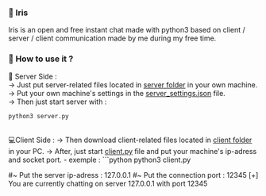 ### 📌 Iris  
Iris is an open and free instant chat made with python3 based on client / server / client communication made by me during my free time.  
  
### 💭 How to use it ?  
💾 Server Side :  
-> Just put server-related files located in <a href="https://github.com/Neptune-IT/Iris/tree/main/server">server folder</a> in your own machine.  
-> Put your own machine's settings in the <a href="https://github.com/Neptune-IT/Iris/tree/main/server/server_settings.json">server_settings.json</a> file.  
-> Then just start server with :
```python
python3 server.py
```
<br>  
💻Client Side :  
-> Then download client-related files located in <a href="https://github.com/Neptune-IT/Iris/tree/main/client">client folder</a> in your PC.  
-> After, just start <a href="https://github.com/Neptune-IT/Iris/tree/main/client/client.py">client.py</a> file and put your machine's ip-adress and socket port.  
- exemple :  
```python
python3 client.py

#~ Put the server ip-adress : 127.0.0.1
#~ Put the connection port : 12345
[+] You are currently chatting on server 127.0.0.1 with port 12345
```
